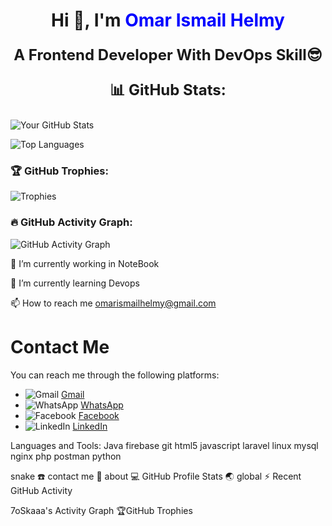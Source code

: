  <h1 align="center">Hi 👋, I'm <span style="color:blue;">Omar Ismail Helmy</span></h1>
 <p align="center" style="font-size: 24px; font-weight: bold;">A Frontend Developer With DevOps Skill😎 </p>
 <p align="center" style="font-size: 24px; font-weight: bold;">📊 GitHub Stats:</p>

![Your GitHub Stats](https://github-readme-stats.vercel.app/api?username=omarismail220&show_icons=true&theme=radical)

![Top Languages](https://github-readme-stats.vercel.app/api/top-langs/?username=omarismail220&layout=compact&theme=radical)

### 🏆 GitHub Trophies:
![Trophies](https://github-profile-trophy.vercel.app/?username=YourUsername&theme=onedark)

### 🔥 GitHub Activity Graph:
![GitHub Activity Graph](https://github-readme-activity-graph.cyclic.app/graph?username=YourUsername&theme=github)



🔭 I’m currently working in NoteBook

🌱 I’m currently learning Devops

📫 How to reach me omarismailhelmy@gmail.com

# Contact Me

You can reach me through the following platforms:

- ![Gmail](https://your-repo-url/images/gmail-logo.png) [Gmail](mailto:your-email@gmail.com)
- ![WhatsApp](https://your-repo-url/images/whatsapp-logo.png) [WhatsApp](https://wa.me/your-whatsapp-number)
- ![Facebook](https://your-repo-url/images/facebook-logo.png) [Facebook](https://www.facebook.com/your-profile)
- ![LinkedIn](https://your-repo-url/images/linkedin-logo.png) [LinkedIn](https://www.linkedin.com/in/your-profile)



Languages and Tools:
Java firebase git html5 javascript laravel linux mysql nginx php postman python

snake
☎️ contact me
🧮 about
💻 GitHub Profile Stats
🌏 global
⚡ Recent GitHub Activity

7oSkaaa's Activity Graph
🏆GitHub Trophies

<!---
omarismail220/omarismail220 is a ✨ special ✨ repository because its `README.md` (this file) appears on your GitHub profile.
You can click the Preview link to take a look at your changes.
--->
